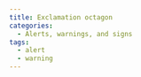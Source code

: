 ```yaml
---
title: Exclamation octagon
categories:
  - Alerts, warnings, and signs
tags:
  - alert
  - warning
---
```

